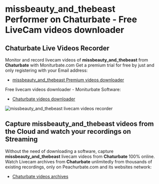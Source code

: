 # missbeauty_and_thebeast Performer on Chaturbate - Free LiveCam videos downloader

## Chaturbate Live Videos Recorder

Monitor and record livecam videos of **missbeauty_and_thebeast** from **Chaturbate** with Moniturbate.com
Get a premium trial for free by just and only registering with your Email address:
* [missbeauty_and_thebeast Premium videos downloader](https://moniturbate.com/request-demo-licence-key.html)

Free livecam videos downloader - Moniturbate Software:
* [Chaturbate videos downloader](https://moniturbate.com/moniturbate-download-software.html)

![missbeauty_and_thebeast livecam videos recorder](https://peachurnet.com/templates/moniturbate-software.png)


## Capture missbeauty_and_thebeast videos from the Cloud and watch your recordings on Streaming

Without the need of downloading a software, capture **missbeauty_and_thebeast** livecam videos from **Chaturbate** 100% online.
Watch Livecam archives from **Chaturbate** unlimitedly from thousands of existing recordings, only on Peachurbate.com and its websites network:
* [Chaturbate videos archives](https://peachurnet.com/)